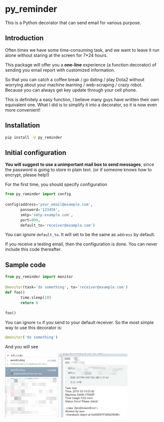 # py_reminder
This is a Python decorator that can send email for various purpose.

## Introduction
Often times we have some time-consuming task, and we want to leave it run alone without staring at the screen for 7\*24 hours.

This package will offer you a **one-line** experience (a function decorator) of sending you email report with customized information.

So that you can catch a coffee break / go dating / play Dota2 without worrying about your machine learning / web-scraping / crazy robot. Because you can always get key update through your cell phone.

This is definitely a easy function, I believe many guys have written their own equivalent one. What I did is to simplify it into a decorator, so it is now even more convenient!

## Installation
```bash
pip install -U py_reminder
```

## Initial configuration
**You will suggest to use a unimportant mail box to send messages**, since the password is going to store in plain text. (or if someone knows how to encrypt, please help!)

For the first time, you should specify configuration
```python
from py_reminder import config

config(address='your_email@example.com',
       password='123456',
       smtp='smtp.example.com',
       port=999,
       default_to='receiver@example.com')
```
You can ignore `default_to`. It will set to be the same as `address` by default.

If you receive a testing email, then the configuration is done. You can never include this code thereafter.

## Sample code
```python
from py_reminder import monitor

@monitor(task='do something', to='receiver@example.com')
def foo()
       time.sleep(10)
       return 0
 
foo() 
```
You can ignore `to` if you send to your default receiver. So the most simple way to use this decorator is:

```python
@monitor('do something')
```

And you will see

<img src="https://github.com/Wenzhi-Ding/py_reminder/blob/master/sample.png" width="400">

